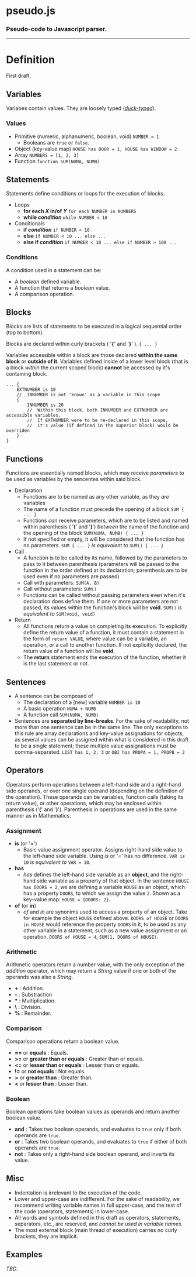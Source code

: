 # pseudo.js
### Pseudo-code to Javascript parser.


----

# Definition
First draft.

## Variables
Variabes contain values. They are loosely typed (*[duck-typed](https://en.wikipedia.org/wiki/Duck_typing)*).

### Values
  - Primitive (numeric, alphanumeric, boolean, void) `NUMBER = 1`
    - Booleans are `true` or `false`.
  - Object (key-value map) `HOUSE has DOOR = 1, HOUSE has WINDOW = 2`
  - Array `NUMBERS = [1, 2, 3]`
  - Function `function SUM(NUMA, NUMB)`

## Statements
Statements define conditions or loops for the execution of blocks.
- Loops
  - **for each _X_ in/of _Y_** `for each NUMBER in NUMBERS`
  - **while _condition_** `while NUMBER < 10`
- Conditionals
  - **if _condition_** `if NUMBER < 10`
  - **else** `if NUMBER < 10 ... else ...`
  - **else if _condition_** `if NUMBER < 10 ... else if NUMBER > 100 ...`

### Conditions
A condition used in a statement can be:
- A _boolean_ defined variable.
- A function that returns a _boolean_ value.
- A comparison operation.

## Blocks
Blocks are lists of statements to be executed in a logical sequential order (top to bottom).

Blocks are declared within curly brackets ( '**{**' and '**}**' ). `{ ... }` 

Variables accessible within a block are those declared **within the same block** or **outside of it**. Variables defined inside of a lower level block (that is a block _within_ the current scoped block) **cannot** be accessed by it's containing block.
```
... {
    EXTNUMBER is 10
    //  INNUMBER is not 'known' as a variable in this scope
    {
        INNUMBER is 20
        //  Within this block, both INNUMBER and EXTNUMBER are accessible variables.
        //  If EXTNUMBER were to be re-declared in this scope,
        //  it's value (if defined in the superior block) would be overriden
    }
}
```

## Functions
Functions are essentially named blocks, which may receive _parameters_ to be used as variables by the sencentes within said block.
- Declaration
  - Functions are to be named as any other variable, as they _are_ variables
  - The name of a function must precede the opening of a block `SUM { ... }`
  - Functions _can_ receive parameters, which are to be listed and named within parenthesis ( '**(**' and '**)**') _between_ the name of the function and the opening of the block `SUM(NUMA, NUMB) { ... }`
  - If not specified or empty, it will be considered that the function has no parameters. `SUM { ... }` _is equivalent to_ `SUM() { ... }`
- Call
  - A function is to be called by its name, followed by the parameters to pass to it between parenthesis (parameters will be passed to the function in the order defined at its declaration; parenthesis are to be used even if no parameters are passed)
  - Call with parameters: `SUM(A, B)`
  - Call without parameters: `SUM()`
  - Functions can be called without passing parameters even when it's declaration does define them. If one or more parameters are not passed, its values within the function's block will be **void**. `SUM()` _is equivalent to_ `SUM(void, void)`
- Return
  - All functions return a value on completing its execution. To explicitly define the return value of a function, it must contain a statement in the form of `return VALUE`, where value can be a variable, an operation, or a call to another function. If not explicitly declared, the return value of a function will be **void**.
  - The **return** statement ends the execution of the function, whether it is the last statement or not.

## Sentences
- A sentence can be composed of
  - The declaration of a [new] variable `NUMBER is 10`
  - A basic operation `NUMA + NUMB`
  - A function call `SUM(NUMA, NUMB)`
- Sentences are **separated by line-breaks**. For the sake of readability, not more than one sentence can be in the same line. The only exceptions to this rule are array declarations and key-value assignations for objects, as several values can be assigned within what is considered in this draft to be a single statement; these multiple value assignations must be comma-separated. `LIST has 1, 2, 3` or `OBJ has PROPA = 1, PROPB = 2`


## Operators

Operators perform operations between a left-hand side and a right-hand side operands, or over one single operand (depending on the definition of the operation). These operands can be variables, function calls (taking its return value), or other operations, which may be enclosed within parenthesis ('**(**' and '**)**'). Parenthesis in operations are used in the same manner as in Mathematics.

### Assignment
- **is** (or '**=**')
  - Basic value assignment operator. Assigns right-hand side value to the left-hand side variable. Using _is_ or '_=_' has no difference. `VAR is 10` _is equivalent to_ `VAR = 10`.
- **has**
  - _has_ defines the left-hand side variable as an **object**, and the right-hand side variable as a property of that object. In the sentence `HOUSE has DOORS = 2`, we are defining a variable `HOUSE` as an object, which has a property `DOORS`, to which we assign the value `2`. Shown as a key-value map: `HOUSE = {DOORS: 2}`.
- **of** (or **in**)
  - _of_ and _in_ are synonims used to access a property of an object. Take for example the object `HOUSE` defined above. `DOORS of HOUSE` or `DOORS in HOUSE` would reference the property `DOORS` in it, to be used as any other variable in a statement, such as a new value assignment or an operation. `DOORS of HOUSE = 4`, `SUM(1, DOORS of HOUSE)`.

### Arithmetic
Arithmetic operators return a number value, with the only exception of the _addition_ operator, which may return a _String_ value if one or both of the operands was also a _String_.
- **+** : Addition.
- **\-** : Substraction
- **\*** : Multiplication.
- **\\** : Division.
- **%** : Remainder.

### Comparison
Comparison operations return a boolean value.
- **==** or **equals** : Equals.
- **\>=** or **greater than or equals** : Greater than or equals.
- **<=** or **lesser than or equals** : Lesser than or equals.
- **!=** or **not equals** : Not equals.
- **\>** or **greater than** : Greater than.
- **<** or **lesser than** : Lesser than.

### Boolean
Boolean operations take boolean values as operands and return another boolean value.
- **and** : Takes two boolean operands, and evaluates to `true` only if both operands are `true`.
- **or** : Takes two boolean operands, and evaluates to `true` if either of both operands are `true`.
- **not** : Takes only a right-hand side boolean operand, and inverts its value.


## Misc
- Indentation is irrelevant to the execution of the code.
- Lower and upper-case are indifferent. For the sake of readability, we recommend writing variable names in full upper-case, and the rest of the code (operators, statements) in lower-case.
- All words and symbols defined in this draft as operators, statements, separators, etc., are reserved, and _cannot be used in variable names_.
- The most external block (main thread of execution) carries no curly brackets, they are implicit.

## Examples
_TBD_.


